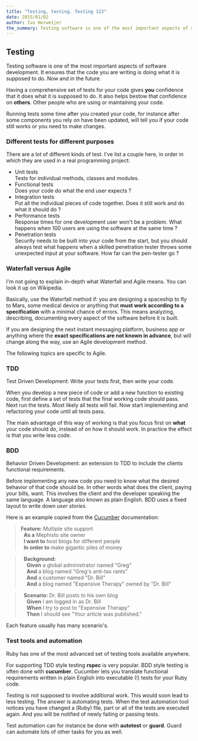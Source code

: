 ```yaml
---
title: "Testing, testing. Testing 123"
date: 2015/01/02
author: Ivo Herweijer
the_summary: Testing software is one of the most important aspects of software development.
---
```


## Testing
Testing software is one of the most important aspects of software development. It ensures that the code
you are writing is doing what it is supposed to do. Now and in the future.  

Having a comprehensive set of tests for your code gives __you__ confidence that it does what it is
supposed to do. It also helps bestow that confidence on __others__. Other people who are using or maintaining
your code.

Running tests some time after you created your code, for instance after some components you rely on have been
updated, will tell you if your code still works or you need to make changes.

### Different tests for different purposes
There are a lot of different kinds of test. I've list a couple here, in order in which they are used in a
real programming project:

- Unit tests  
  Tests for individual methods, classes and modules.
- Functional tests  
  Does your code do what the end user expects ?
- Integration tests  
  Put all the individual pieces of code together. Does it still work and do what it should do ?
- Performance tests  
  Response times for one development user won't be a problem. What happens when 100 users are
  using the software at the same time ?
- Penetration tests  
  Security needs to be built into your code from the start, but you should always test what happens
  when a skilled penetration tester throws some unexpected input at your software.
  How far can the pen-tester go ?

### Waterfall versus Agile
I'm not going to explain in-depth what Waterfall and Agile means. You can look it up on Wikipedia.

Basically, use the Waterfall method if: you are designing a spaceship to fly to Mars, some medical
device or anything that __must work according to a specification__ with a minimal chance of errors.
This means analyzing, describing, documenting every aspect of the software before it is built.

If you are designing the next instant messaging platform, business app or anything where the __exact
specifications are not known in advance__, but will change along the way, use an Agile development
method.

The following topics are specific to Agile.

### TDD
Test Driven Development: Write your tests first, then write your code.

When you develop a new piece of code or add a new function to existing code, first define a set of
tests that the final working code should pass. Next run the tests. Most likely all tests will fail.
Now start implementing and refactoring your code until all tests pass.

The main advantage of this way of working is that you focus first on __what__ your code should do,
instead of on how it should work. In practice the effect is that you write less code.

### BDD
Behavior Driven Development: an extension to TDD to include the clients functional requirements.

Before implementing any new code you need to know what the desired behavior of that code should
be. In other words what does the client, paying your bills, want.
This involves the client and the developer speaking the same language. A language also known as
plain English. BDD uses a fixed layout to write down _user stories_.

Here is an example copied from the
<a href="https://github.com/cucumber/cucumber/wiki/Background" target="_blank">Cucumber</a>
documentation:

> __Feature:__ Multiple site support  
> &nbsp;&nbsp;__As a__ Mephisto site owner  
> &nbsp;&nbsp;__I want to__ host blogs for different people  
> &nbsp;&nbsp;__In order to__ make gigantic piles of money  

> &nbsp;&nbsp;__Background:__  
> &nbsp;&nbsp;&nbsp;&nbsp;__Given__ a global administrator named "Greg"  
> &nbsp;&nbsp;&nbsp;&nbsp;__And__ a blog named "Greg's anti-tax rants"  
> &nbsp;&nbsp;&nbsp;&nbsp;__And__ a customer named "Dr. Bill"  
> &nbsp;&nbsp;&nbsp;&nbsp;__And__ a blog named "Expensive Therapy" owned by "Dr. Bill"  

> &nbsp;&nbsp;__Scenario:__ Dr. Bill posts to his own blog  
> &nbsp;&nbsp;&nbsp;&nbsp;__Given__ I am logged in as Dr. Bill  
> &nbsp;&nbsp;&nbsp;&nbsp;__When__ I try to post to "Expensive Therapy"  
> &nbsp;&nbsp;&nbsp;&nbsp;__Then__ I should see "Your article was published."  

Each feature usually has many scenario's.

### Test tools and automation
Ruby has one of the most advanced set of testing tools available anywhere.

For supporting TDD style testing __rspec__ is very popular.
BDD style testing is often done with __cucumber__. Cucumber lets you translate functional
requirements written in plain English into executable (!) tests for your Ruby code.

Testing is not supposed to involve additional work. This would soon lead to less testing.
The answer is automating tests. When the test automation tool notices you have changed a (Ruby)
file, part or all of the tests are executed again. And you will be notified of newly failing or
passing tests.

Test automation can for instance be done with __autotest__ or __guard__. Guard can automate lots
of other tasks for you as well.
